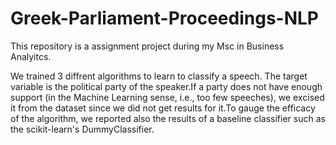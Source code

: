 # Greek-Parliament-Proceedings-NLP
This repository is a assignment project during my Msc in Business Analyitcs.


We trained 3 diffrent algorithms to learn to classify a speech. The target variable is the political party of the speaker.If a party does not have enough support (in the Machine Learning sense, i.e., too few speeches), we excised it from the dataset since we did not get results for it.To gauge the efficacy of the algorithm, we reported also the results of a baseline classifier such as the scikit-learn's DummyClassifier.
